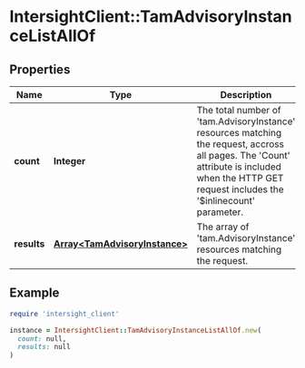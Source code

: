 # IntersightClient::TamAdvisoryInstanceListAllOf

## Properties

| Name | Type | Description | Notes |
| ---- | ---- | ----------- | ----- |
| **count** | **Integer** | The total number of &#39;tam.AdvisoryInstance&#39; resources matching the request, accross all pages. The &#39;Count&#39; attribute is included when the HTTP GET request includes the &#39;$inlinecount&#39; parameter. | [optional] |
| **results** | [**Array&lt;TamAdvisoryInstance&gt;**](TamAdvisoryInstance.md) | The array of &#39;tam.AdvisoryInstance&#39; resources matching the request. | [optional] |

## Example

```ruby
require 'intersight_client'

instance = IntersightClient::TamAdvisoryInstanceListAllOf.new(
  count: null,
  results: null
)
```

